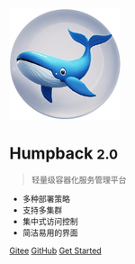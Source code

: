 ![logo](../_media/logo-nobg.png)

# Humpback <small>2.0</small>

> 轻量级容器化服务管理平台

- 多种部署策略
- 支持多集群
- 集中式访问控制
- 简洁易用的界面

[Gitee](https://gitee.com/humpbacks/humpback)
[GitHub](https://github.com/humpback/humpback)
[Get Started](#Humpback-20)